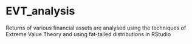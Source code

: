 # EVT_analysis
Returns of various financial assets are analysed using the techniques of Extreme Value Theory and using fat-tailed distributions in RStudio
